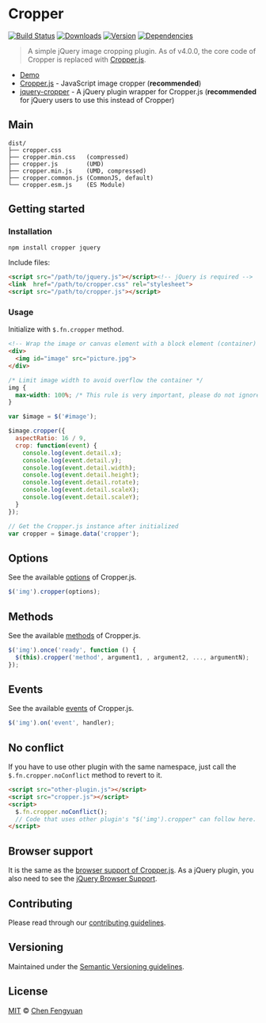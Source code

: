 # Cropper

[![Build Status](https://img.shields.io/travis/fengyuanchen/cropper.svg)](https://travis-ci.org/fengyuanchen/cropper) [![Downloads](https://img.shields.io/npm/dm/cropper.svg)](https://www.npmjs.com/package/cropper) [![Version](https://img.shields.io/npm/v/cropper.svg)](https://www.npmjs.com/package/cropper) [![Dependencies](https://img.shields.io/david/fengyuanchen/cropper.svg)](https://www.npmjs.com/package/cropper)

> A simple jQuery image cropping plugin. As of v4.0.0, the core code of Cropper is replaced with [Cropper.js](https://github.com/fengyuanchen/cropperjs).

- [Demo](https://fengyuanchen.github.io/cropper)
- [Cropper.js](https://github.com/fengyuanchen/cropperjs) - JavaScript image cropper (**recommended**)
- [jquery-cropper](https://github.com/fengyuanchen/jquery-cropper) - A jQuery plugin wrapper for Cropper.js (**recommended** for jQuery users to use this instead of Cropper)

## Main

```text
dist/
├── cropper.css
├── cropper.min.css   (compressed)
├── cropper.js        (UMD)
├── cropper.min.js    (UMD, compressed)
├── cropper.common.js (CommonJS, default)
└── cropper.esm.js    (ES Module)
```

## Getting started

### Installation

```shell
npm install cropper jquery
```

Include files:

```html
<script src="/path/to/jquery.js"></script><!-- jQuery is required -->
<link  href="/path/to/cropper.css" rel="stylesheet">
<script src="/path/to/cropper.js"></script>
```

### Usage

Initialize with `$.fn.cropper` method.

```html
<!-- Wrap the image or canvas element with a block element (container) -->
<div>
  <img id="image" src="picture.jpg">
</div>
```

```css
/* Limit image width to avoid overflow the container */
img {
  max-width: 100%; /* This rule is very important, please do not ignore this! */
}
```

```js
var $image = $('#image');

$image.cropper({
  aspectRatio: 16 / 9,
  crop: function(event) {
    console.log(event.detail.x);
    console.log(event.detail.y);
    console.log(event.detail.width);
    console.log(event.detail.height);
    console.log(event.detail.rotate);
    console.log(event.detail.scaleX);
    console.log(event.detail.scaleY);
  }
});

// Get the Cropper.js instance after initialized
var cropper = $image.data('cropper');
```

## Options

See the available [options](https://github.com/fengyuanchen/cropperjs#options) of Cropper.js.

```js
$('img').cropper(options);
```

## Methods

See the available [methods](https://github.com/fengyuanchen/cropperjs#methods) of Cropper.js.

```js
$('img').once('ready', function () {
  $(this).cropper('method', argument1, , argument2, ..., argumentN);
});
```

## Events

See the available [events](https://github.com/fengyuanchen/cropperjs#events) of Cropper.js.

```js
$('img').on('event', handler);
```

## No conflict

If you have to use other plugin with the same namespace, just call the `$.fn.cropper.noConflict` method to revert to it.

```html
<script src="other-plugin.js"></script>
<script src="cropper.js"></script>
<script>
  $.fn.cropper.noConflict();
  // Code that uses other plugin's "$('img').cropper" can follow here.
</script>
```

## Browser support

It is the same as the [browser support of Cropper.js](https://github.com/fengyuanchen/cropperjs#browser-support). As a jQuery plugin, you also need to see the [jQuery Browser Support](http://jquery.com/browser-support/).

## Contributing

Please read through our [contributing guidelines](.github/CONTRIBUTING.md).

## Versioning

Maintained under the [Semantic Versioning guidelines](https://semver.org/).

## License

[MIT](https://opensource.org/licenses/MIT) © [Chen Fengyuan](https://chenfengyuan.com)